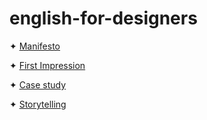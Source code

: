 # english-for-designers
✦ [Manifesto](designmanifesto.pdf)

✦ [First Impression](luongportfolio.pdf)

✦ [Case study](casestudyy.doxs)

✦ [Storytelling](storytelling.pdf)
